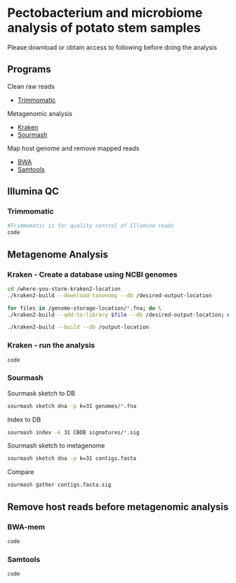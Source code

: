 # Pectobacterium and microbiome analysis of potato stem samples
Please download or obtain access to following before doing the analysis

##  Programs
Clean raw reads
- [Trimmomatic](https://github.com/usadellab/Trimmomatic)

Metagenomic analysis 
- [Kraken](http://ccb.jhu.edu/software/kraken/)
- [Sourmash](https://sourmash.readthedocs.io/en/latest/)

Map host genome and remove mapped reads
- [BWA](https://bio-bwa.sourceforge.net/bwa.shtml)
- [Samtools](https://www.htslib.org/doc/samtools.html)

## Illumina QC
### Trimmomatic
```bash
#Trimmomatic is for quality control of Illumina reads
code
```

## Metagenome Analysis
### Kraken - Create a database using NCBI genomes
```bash
cd /where-you-store-kraken2-location
./kraken2-build --download-taxonomy --db /desired-output-location

for files in /genome-storage-location/*.fna; do \
./kraken2-build --add-to-library $file --db /desired-output-location; done

./kraken2-build --build --db /output-location
```

### Kraken - run the analysis
```bash
code
```
### Sourmash
Sourmask sketch to DB
```bash
sourmash sketch dna -p k=31 genomes/*.fna
```
Index to DB
```bash
sourmash index -k 31 CBDB signatures/*.sig
```
Sourmash sketch to metagenome
```bash
sourmash sketch dna -p k=31 contigs.fasta
```
Compare
```bash
sourmash gather contigs.fasta.sig 
```
## Remove host reads before metagenomic analysis
### BWA-mem
```bash
code
```
### Samtools
```bash
code
```
